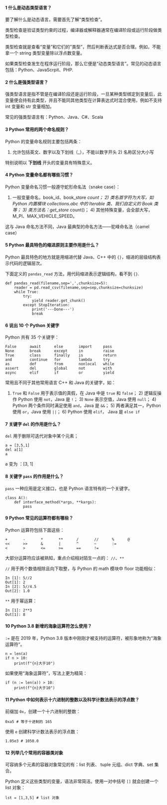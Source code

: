 #### 1 什么是动态类型语言？

要了解什么是动态语言，需要首先了解“类型检查”。

类型检查是验证类型约束的过程，编译器或解释器通常在编译阶段或运行阶段做类型检查。

类型检查就是查看“变量”和它们的”类型”，然后判断表达式是否合理。例如，不能拿一个 string 类型变量除以浮点数变量。

如果类型检查发生在程序运行阶段，那么它便是“动态类型语言”。常见的动态语言包括：Python、JavaScrpit、PHP.

#### 2 什么是强类型语言？

强类型语言是指不管是在编译阶段还是运行阶段，一旦某种类型绑定到变量后，此变量便会持有此类型，并且不能同其他类型在计算表达式时混合使用，例如不支持 int
变量和 str 变量相加。

常见的强类型语言有：Python、Java、C#、Scala

#### 3 Python 常用的两个命名规则？

Python 的变量命名规则主要包括两条：

1) 允许包括英文、数字以及下划线（_），不能以数字开头 2) 名称区分大小写

特别说明以 **下划线** 开头的变量具有特殊意义。

#### 4 Python 变量命名都有哪些习惯？

Python 变量命名习惯一般遵守蛇形命名法（snake case）：

1) 一般变量命名，book_id、book_store _count； 2) 类名首字符为大写，如 Python 内置模块 collections.abc
中的 Iterable 类、我们自定义的 Book 类等； 3) 类方法名：get_store_ count()； 4)
其他特殊变量，会全部大写，M_PI、MAX_VEHICLE_SPEED。

这与 Java 命名方法不同，Java 最典型的命名方法——驼峰命名法（camel case）

#### 5 Python 最具特色的缩进原则主要作用是什么？

Python 最具特色的地方就是用缩进代替 Java、C++ 中的 `{}`，缩进的层级结构表示代码的逻辑层次。

下面定义的 `pandas_read` 方法，用代码缩进表示逻辑结构，看不到 `{}`.

    
    
    def pandas_read(filename,sep=',',chunksize=5):
        reader = pd.read_csv(filename,sep=sep,chunksize=chunksize)
        while True:
            try:
                yield reader.get_chunk()
            except StopIteration:
                print('---Done---')
                break
    

#### 6 说出 10 个 Python 关键字

Python 共有 35 个关键字：

    
    
    False      await      else       import     pass
    None       break      except     in         raise
    True       class      finally    is         return
    and        continue   for        lambda     try
    as         def        from       nonlocal   while
    assert     del        global     not        with
    async      elif       if         or         yield
    

常用且不同于其他常用语言 C++ 和 Java 的关键字，如：

1) `True` 和 `False` 用于表示值的真假，在 Java 中是 `true` 和 `false`； 2) 逻辑反操作 Python 使用
`not`，Java 是 `!`； 3) `None` 表示空值，Java 使用 `null`； 4) Python 两个条件同时满足使用
`and`，Java 是 `&&`； 5) 两者满足其一，Python 使用 `or`，Java 使用 `||`； 6) Python 使用 `elif`，
Java 是 `else if`

#### 7 关键字 `del` 的作用是什么？

`del` 用于删除可迭代对象中某个元素；

    
    
    a = [3,5,1]
    del a[1]
    a
    

a 变为 ：[3, 1]

#### 8 关键字 `pass` 的作用是什么？

`pass` 一种应用是定义接口，也是 Python 语言特有的一个关键字。

    
    
    class A():
        def interface_method(*args, **kargs):
            pass
    

#### 9 Python 常见的运算符都有哪些？

Python 运算符包括下面这些：

    
    
    +       -       *       **      /       //      %      @
    <<      >>      &       |       ^       ~       :=
    <       >       <=      >=      ==      !=
    

大部分运算符应该被熟知，重点介绍相对陌生一点的： `//`、`**`

`//` 用于两个数值相除且向下取整，与 Python 的 math 模块中 floor 功能相似：

    
    
    In [1]: 5//2
    Out[1]: 2
    In [2]: 5//4.5
    Out[2]: 1.0
    

`**` 用于幂运算：

    
    
    In [1]: 2**3
    Out[1]: 8
    

#### 10 Python 3.8 新增的海象运算符怎么使用？

`:=` 是在 2019 年，Python 3.8 版本中刚刚才被支持的运算符，被形象地称为“海象运算符”。

    
    
    n = len(a)
    if n > 10:
        print(f"{n}大于10")
    

如果使用“海象运算符”，写法上更为精简：

    
    
    if (n := len(a)) > 10:
        print(f"{n}大于10")
    

#### 11 Python 中如何表示十六进制的整数以及科学计数法表示的浮点数？

前缀加 `0x`，创建一个十六进制的整数：

    
    
    0xa5 # 等于十进制的 165
    

使用 `e` 创建科学计数法表示的浮点数：

    
    
    1.05e3 # 1050.0
    

#### 12 列举几个常用的容器类对象

可容纳多个元素的容器对象常见的有：list 列表、 tuple 元组、dict 字典、set 集合。

Python 定义这些类型的变量，语法非常简洁。使用一对中括号 `[]` 就会创建一个 list 对象：

    
    
    lst = [1,3,5] # list 对象
    


